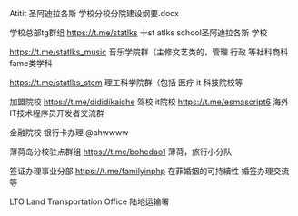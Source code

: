 Atitit 圣阿迪拉各斯 学校分校分院建设纲要.docx
 
学校总部tg群组  https://t.me/statlks      十st atlks school圣阿迪拉各斯 学校

https://t.me/statlks_music  音乐学院群（主修文艺类的，管理 行政 等社科商科fame类学科

https://t.me/statlks_stem   理工科学院群（包括 医疗 it 科技院校等

加盟院校
https://t.me/dididikaiche  驾校
it院校  https://t.me/esmascript6  海外IT技术程序员开发者交流群

金融院校 银行卡办理 @ahwwww  

薄荷岛分校驻点群组  https://t.me/bohedao1     薄荷，旅行小分队

签证办理事业分部 https://t.me/familyinphp  在菲婚姻的可持續性  婚签办理交流等

LTO Land Transportation Office 陆地运输署 





